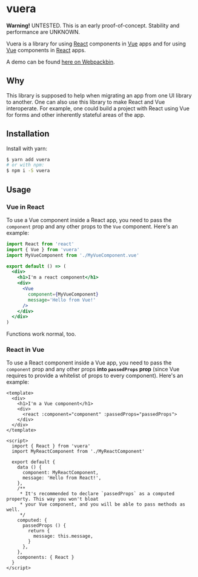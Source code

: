 # vuera

**Warning!** UNTESTED. This is an early proof-of-concept. Stability and performance are UNKNOWN.

Vuera is a library for using [React] components in [Vue] apps and for using [Vue] components in
[React] apps.

A demo can be found [here on Webpackbin](https://www.webpackbin.com/bins/-Kv4CbmcpJbNiGkCajAm).

## Why

This library is supposed to help when migrating an app from one UI library to another. One can also
use this library to make React and Vue interoperate. For example, one could build a project with
React using Vue for forms and other inherently stateful areas of the app.

## Installation

Install with yarn:

```sh
$ yarn add vuera
# or with npm:
$ npm i -S vuera
```

## Usage

### Vue in React

To use a Vue component inside a React app, you need to pass the `component` prop and any other props
to the `Vue` component. Here's an example:

```jsx
import React from 'react'
import { Vue } from 'vuera'
import MyVueComponent from './MyVueComponent.vue'

export default () => (
  <div>
    <h1>I'm a react component</h1>
    <div>
      <Vue
        component={MyVueComponent}
        message='Hello from Vue!'
      />
    </div>
  </div>
)
```

Functions work normal, too.

### React in Vue

To use a React component inside a Vue app, you need to pass the `component` prop and any other props
**into `passedProps` prop** (since Vue requires to provide a whitelist of props to every component).
Here's an example:

```vue
<template>
  <div>
    <h1>I'm a Vue component</h1>
    <div>
      <react :component="component" :passedProps="passedProps">
    </div>
  </div>
</template>

<script>
  import { React } from 'vuera'
  import MyReactComponent from './MyReactComponent'

  export default {
    data () {
      component: MyReactComponent,
      message: 'Hello from React!',
    },
    /**
     * It's recommended to declare `passedProps` as a computed property. This way you won't bloat
     * your Vue component, and you will be able to pass methods as well.
     */
    computed: {
      passedProps () {
        return {
          message: this.message,
        }
      },
    },
    components: { React }
  }
</script>
```

[react]: https://facebook.github.io/react
[vue]: https://vuejs.org

